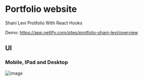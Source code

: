 # Portfolio website
  Shani Levi Protfolio 
  With React Hooks 
  
  Demo: https://app.netlify.com/sites/protfolio-shani-levi/overview
  

## UI
### Mobile, IPad and Desktop
<img src="https://app.netlify.com/sites/protfolio-shani-levi/overview" alt="image" />
